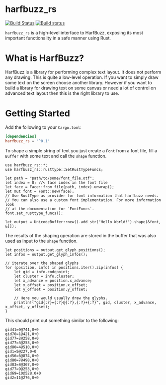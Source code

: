 # harfbuzz_rs

[![Build Status](https://travis-ci.org/manuel-rhdt/harfbuzz_rs.svg?branch=master)](https://travis-ci.org/manuel-rhdt/harfbuzz_rs)
[![Build status](https://ci.appveyor.com/api/projects/status/tg2xpx3am2iw7nxr?svg=true)](https://ci.appveyor.com/project/manuel-rhdt/harfbuzz-rs)


 `harfbuzz_rs` is a high-level interface to HarfBuzz, exposing its most important functionality
 in a safe manner using Rust.

 # What is HarfBuzz?
 HarfBuzz is a library for performing complex text layout. It does not perform any drawing. This
 is quite a low-level operation. If you want to simply draw some text on the screen choose
 another library. However if you want to build a library for drawing text on some canvas or
 need a lot of control on advanced text layout then this is the right library to use.

 # Getting Started
 Add the following to your `Cargo.toml`:

 ```toml
 [dependencies]
 harfbuzz_rs = "^0.1"
 ```

 To shape a simple string of text you just create a `Font` from a font file, fill a `Buffer`
 with some text and call the `shape` function.

 ```
 use harfbuzz_rs::*;
 use harfbuzz_rs::rusttype::SetRustTypeFuncs;

 let path = "path/to/some/font_file.otf";
 let index = 0; //< face index in the font file
 let face = Face::from_file(path, index).unwrap();
 let mut font = Font::new(face);
 // Use RustType as provider for font information that harfbuzz needs.
 // You can also use a custom font implementation. For more information look
 // at the documentation for `FontFuncs`.
 font.set_rusttype_funcs();

 let output = UnicodeBuffer::new().add_str("Hello World!").shape(&font, &[]);
 ```

 The results of the shaping operation are stored in the buffer that was also used as input to
 the `shape` function.

 ```
 let positions = output.get_glyph_positions();
 let infos = output.get_glyph_infos();

 // iterate over the shaped glyphs
 for (position, info) in positions.iter().zip(infos) {
     let gid = info.codepoint;
     let cluster = info.cluster;
     let x_advance = position.x_advance;
     let x_offset = position.x_offset;
     let y_offset = position.y_offset;

     // Here you would usually draw the glyphs.
     println!("gid{:?}={:?}@{:?},{:?}+{:?}", gid, cluster, x_advance, x_offset, y_offset);
 }
 ```
 This should print out something similar to the following:

 ```text
 gid41=0@741,0+0
 gid70=1@421,0+0
 gid77=2@258,0+0
 gid77=3@253,0+0
 gid80=4@510,0+0
 gid1=5@227,0+0
 gid56=6@874,0+0
 gid80=7@498,0+0
 gid83=8@367,0+0
 gid77=9@253,0+0
 gid69=10@528,0+0
 gid2=11@276,0+0
 ```
